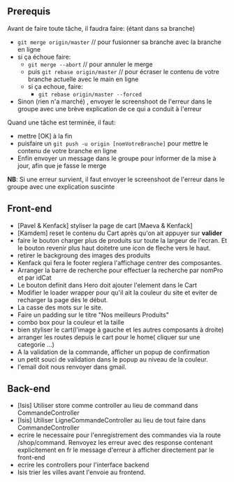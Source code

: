 ## Prerequis

Avant de faire toute tâche, il faudra faire: (étant dans sa branche)

* `git merge origin/master` // pour fusionner sa branche avec la branche en ligne
* si ça échoue faire:
  * `git merge --abort` // pour annuler le merge
  * puis `git rebase origin/master` // pour écraser le contenu de votre branche actuelle avec le main en ligne
  * si ça echoue, faire:
    * `git rebase origin/master --forced`
* Sinon (rien n'a marché) , envoyer le screenshoot de l'erreur dans le groupe avec une brève explication de ce qui a conduit à l'erreur

Quand une tâche est terminée, il faut: 

* mettre [OK] à la fin
* puisfaire un `git push -u origin [nomVotreBranche]` pour mettre le contenu de votre branche en ligne
* Enfin envoyer un message dans le groupe pour informer de la mise à jour, afin que je fasse le merge

**NB**: Si une erreur survient, il faut envoyer le screenshoot de l'erreur dans le groupe avec une explication suscinte

## Front-end
- [Pavel & Kenfack] styliser la page de cart [Maeva & Kenfack]
- [Kamdem] reset le contenu du Cart après qu'on ait appuyer sur **valider**
- faire le bouton charger plus de produits sur toute la largeur de l'ecran. Et le bouton revenir plus haut doitetre une icon de fleche vers le haut.
- retirer le backgroung des images des produits
- Kenfack qui fera le footer reglera l'affichage centrer des composantes.
- Arranger la barre de recherche pour effectuer la recherche par nomPro et par idCat
- Le bouton definit dans Hero doit ajouter l'element dans le Cart
- Modifier le loader wrapper pour qu'il ait la couleur du site et eviter de recharger la page dès le début.
- La casse des mots sur le site.
- Faire un padding sur le titre "Nos meilleurs Produits"
- combo box pour la couleur et la taille
- bien styliser le cart(l'image à gauche et les autres composants à droite)
- arranger les routes depuis le cart pour le home( cliquer sur une categorie ...)
- A la validation de la commande, afficher un popup de confirmation
- un petit souci de validation dans le popup au niveau de la couleur.
- l'email doit nous renvoyer dans gmail.
## Back-end

* [Isis] Utiliser store comme controller au lieu de command dans CommandeController
* [Isis] Utiliser LigneCommandeController au lieu de tout faire dans CommandeController
* ecrire le necessaire pour l'enregistrement des commandes via la route /shop/command. Renvoyez les erreur avec des response contenant explicitement en fr le message d'erreur  à afficher directement par le front-end
* ecrire les controllers pour l'interface backend
* Isis trier les villes avant l'envoie au frontend.
